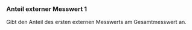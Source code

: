 ﻿### Anteil externer Messwert 1


Gibt den Anteil des ersten externen Messwerts am Gesamtmesswert an.

